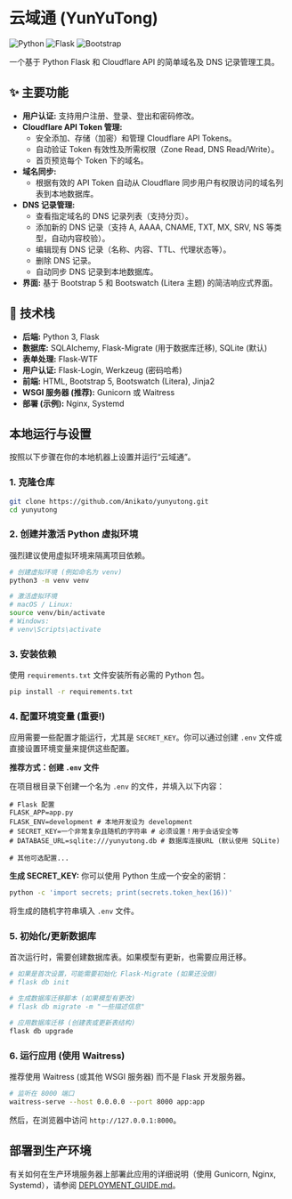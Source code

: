 # 云域通 (YunYuTong)

![Python](https://img.shields.io/badge/Python-3.x-blue.svg) ![Flask](https://img.shields.io/badge/Flask-2.x-green.svg) ![Bootstrap](https://img.shields.io/badge/Bootstrap-5.x-purple.svg)

一个基于 Python Flask 和 Cloudflare API 的简单域名及 DNS 记录管理工具。

## ✨ 主要功能

*   **用户认证:** 支持用户注册、登录、登出和密码修改。
*   **Cloudflare API Token 管理:**
    *   安全添加、存储（加密）和管理 Cloudflare API Tokens。
    *   自动验证 Token 有效性及所需权限（Zone Read, DNS Read/Write）。
    *   首页预览每个 Token 下的域名。
*   **域名同步:**
    *   根据有效的 API Token 自动从 Cloudflare 同步用户有权限访问的域名列表到本地数据库。
*   **DNS 记录管理:**
    *   查看指定域名的 DNS 记录列表（支持分页）。
    *   添加新的 DNS 记录（支持 A, AAAA, CNAME, TXT, MX, SRV, NS 等类型，自动内容校验）。
    *   编辑现有 DNS 记录（名称、内容、TTL、代理状态等）。
    *   删除 DNS 记录。
    *   自动同步 DNS 记录到本地数据库。
*   **界面:** 基于 Bootstrap 5 和 Bootswatch (Litera 主题) 的简洁响应式界面。


## 🚀 技术栈

*   **后端:** Python 3, Flask
*   **数据库:** SQLAlchemy, Flask-Migrate (用于数据库迁移), SQLite (默认)
*   **表单处理:** Flask-WTF
*   **用户认证:** Flask-Login, Werkzeug (密码哈希)
*   **前端:** HTML, Bootstrap 5, Bootswatch (Litera), Jinja2
*   **WSGI 服务器 (推荐):** Gunicorn 或 Waitress
*   **部署 (示例):** Nginx, Systemd

## 本地运行与设置

按照以下步骤在你的本地机器上设置并运行“云域通”。

### 1. 克隆仓库

```bash
git clone https://github.com/Anikato/yunyutong.git
cd yunyutong
```

### 2. 创建并激活 Python 虚拟环境

强烈建议使用虚拟环境来隔离项目依赖。

```bash
# 创建虚拟环境 (例如命名为 venv)
python3 -m venv venv

# 激活虚拟环境
# macOS / Linux:
source venv/bin/activate
# Windows:
# venv\Scripts\activate
```

### 3. 安装依赖

使用 `requirements.txt` 文件安装所有必需的 Python 包。

```bash
pip install -r requirements.txt
```

### 4. 配置环境变量 (重要!)

应用需要一些配置才能运行，尤其是 `SECRET_KEY`。你可以通过创建 `.env` 文件或直接设置环境变量来提供这些配置。

**推荐方式：创建 `.env` 文件**

在项目根目录下创建一个名为 `.env` 的文件，并填入以下内容：

```env
# Flask 配置
FLASK_APP=app.py
FLASK_ENV=development # 本地开发设为 development
# SECRET_KEY=一个非常复杂且随机的字符串 # 必须设置！用于会话安全等
# DATABASE_URL=sqlite:///yunyutong.db # 数据库连接URL (默认使用 SQLite)

# 其他可选配置...
```

**生成 SECRET_KEY:** 你可以使用 Python 生成一个安全的密钥：
```bash
python -c 'import secrets; print(secrets.token_hex(16))'
```
将生成的随机字符串填入 `.env` 文件。

### 5. 初始化/更新数据库

首次运行时，需要创建数据库表。如果模型有更新，也需要应用迁移。

```bash
# 如果是首次设置，可能需要初始化 Flask-Migrate (如果还没做)
# flask db init

# 生成数据库迁移脚本 (如果模型有更改)
# flask db migrate -m "一些描述信息"

# 应用数据库迁移 (创建表或更新表结构)
flask db upgrade
```

### 6. 运行应用 (使用 Waitress)

推荐使用 Waitress (或其他 WSGI 服务器) 而不是 Flask 开发服务器。

```bash
# 监听在 8000 端口
waitress-serve --host 0.0.0.0 --port 8000 app:app
```

然后，在浏览器中访问 `http://127.0.0.1:8000`。

## 部署到生产环境

有关如何在生产环境服务器上部署此应用的详细说明（使用 Gunicorn, Nginx, Systemd），请参阅 [DEPLOYMENT_GUIDE.md](./DEPLOYMENT_GUIDE.md)。

